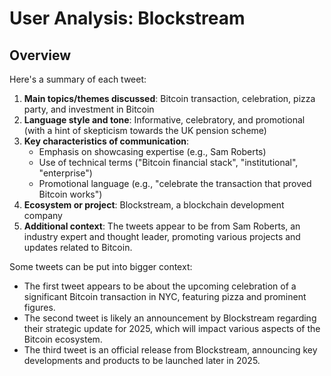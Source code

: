 # User Analysis: Blockstream

## Overview

Here's a summary of each tweet:

1. **Main topics/themes discussed**: Bitcoin transaction, celebration, pizza party, and investment in Bitcoin
2. **Language style and tone**: Informative, celebratory, and promotional (with a hint of skepticism towards the UK pension scheme)
3. **Key characteristics of communication**:
	* Emphasis on showcasing expertise (e.g., Sam Roberts)
	* Use of technical terms ("Bitcoin financial stack", "institutional", "enterprise")
	* Promotional language (e.g., "celebrate the transaction that proved Bitcoin works")
4. **Ecosystem or project**: Blockstream, a blockchain development company
5. **Additional context**: The tweets appear to be from Sam Roberts, an industry expert and thought leader, promoting various projects and updates related to Bitcoin.

Some tweets can be put into bigger context:

* The first tweet appears to be about the upcoming celebration of a significant Bitcoin transaction in NYC, featuring pizza and prominent figures.
* The second tweet is likely an announcement by Blockstream regarding their strategic update for 2025, which will impact various aspects of the Bitcoin ecosystem.
* The third tweet is an official release from Blockstream, announcing key developments and products to be launched later in 2025.